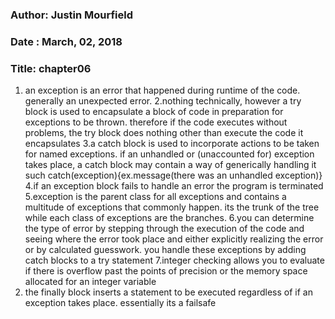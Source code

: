 ### Author: Justin Mourfield
### Date : March, 02, 2018
### Title: chapter06

1. an exception is an error that happened during runtime of the code. generally an unexpected error.
2.nothing technically, however a try block is used to encapsulate a block of code in preparation for exceptions to be thrown. therefore if the code executes without problems, the try block does nothing other than execute the code it encapsulates
3.a catch block is used to incorporate actions to be taken for named exceptions. if an unhandled or (unaccounted for) exception takes place, a catch block may contain a way of generically handling it such catch(exception){ex.message(there was an unhandled exception)}
4.if an exception block fails to handle an error the program is terminated 
5.exception is the parent class for all exceptions and contains a multitude of exceptions that commonly happen. its the trunk of the tree while each class of exceptions are the branches.
6.you can determine the type of error by stepping through the execution of the code and seeing where the error took place and either explicitly realizing the error or by calculated guesswork. you handle these exceptions by adding catch blocks to a try statement
7.integer checking allows you to evaluate if there is overflow past the points of precision or the memory space allocated for an integer variable
8. the finally block inserts a statement to be executed regardless of if an exception takes place. essentially its a failsafe

